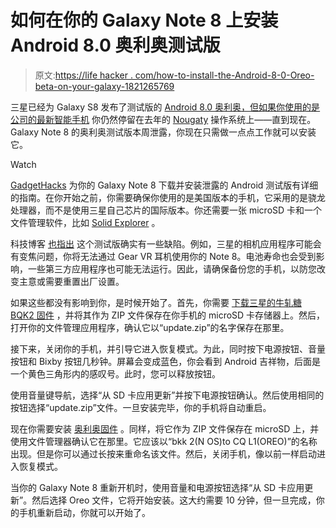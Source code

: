 # 如何在你的 Galaxy Note 8 上安装 Android 8.0 奥利奥测试版

> 原文:[https://life hacker . com/how-to-install-the-Android-8-0-Oreo-beta-on-your-galaxy-1821265769](https://lifehacker.com/how-to-install-the-android-8-0-oreo-beta-on-your-galaxy-1821265769)

三星已经为 Galaxy S8 发布了测试版的 [Android 8.0 奥利奥，但如果你使用的是](https://lifehacker.com/heres-when-android-8-0-oreo-is-coming-to-your-current-p-1820786391) [公司的最新智能手机](https://lifehacker.com/how-to-disable-the-bixby-button-on-your-galaxy-s8-or-no-1819043354) 你仍然停留在去年的 [Nougaty](https://lifehacker.com/the-coolest-features-of-android-n-google-didnt-announce-1764114846) 操作系统上——直到现在。Galaxy Note 8 的奥利奥测试版本周泄露，你现在只需做一点点工作就可以安装它。

Watch

[GadgetHacks](https://android.gadgethacks.com/how-to/install-android-oreo-your-samsung-galaxy-note-8-right-now-0181589/) 为你的 Galaxy Note 8 下载并安装泄露的 Android 测试版有详细的指南。在你开始之前，你需要确保你使用的是美国版本的手机，它采用的是骁龙处理器，而不是使用三星自己芯片的国际版本。你还需要一张 microSD 卡和一个文件管理软件，比如 [Solid Explorer](https://lifehacker.com/the-best-file-management-app-for-android-5825578) 。

科技博客 [也指出](https://android.gadgethacks.com/news/stable-is-samsung-galaxy-note-8-oreo-update-0181619/) 这个测试版确实有一些缺陷。例如，三星的相机应用程序可能会有变焦问题，你将无法通过 Gear VR 耳机使用你的 Note 8。电池寿命也会受到影响，一些第三方应用程序也可能无法运行。因此，请确保备份您的手机，以防您改变主意或需要重置出厂设置。

如果这些都没有影响到你，是时候开始了。首先，你需要 [下载三星的牛轧糖 BQK2 固件](https://samsung.firmware.science/download?url=48993/1488/SS-N950USQU2BQJA-to-S2BQK2-UP) ，并将其作为 ZIP 文件保存在你手机的 microSD 卡存储器上。然后，打开你的文件管理应用程序，确认它以“update.zip”的名字保存在那里。

接下来，关闭你的手机，并引导它进入恢复模式。为此，同时按下电源按钮、音量按钮和 Bixby 按钮几秒钟。屏幕会变成蓝色，你会看到 Android 吉祥物，后面是一个黄色三角形内的感叹号。此时，您可以释放按钮。

使用音量键导航，选择“从 SD 卡应用更新”并按下电源按钮确认。然后使用相同的按钮选择“update.zip”文件。一旦安装完毕，你的手机将自动重启。

现在你需要安装 [奥利奥固件](https://drive.google.com/file/d/1xTtsn6gcg4JEX2dYKPiXTWVhPiGPzIBn/view?usp=drivesdk) 。同样，将它作为 ZIP 文件保存在 microSD 上，并使用文件管理器确认它在那里。它应该以“bkk 2(N OS)to CQ L1(OREO)”的名称出现。但是你可以通过长按来重命名该文件。然后，关闭手机，像以前一样启动进入恢复模式。

当你的 Galaxy Note 8 重新开机时，使用音量和电源按钮选择“从 SD 卡应用更新”。然后选择 Oreo 文件，它将开始安装。这大约需要 10 分钟，但一旦完成，你的手机重新启动，你就可以开始了。